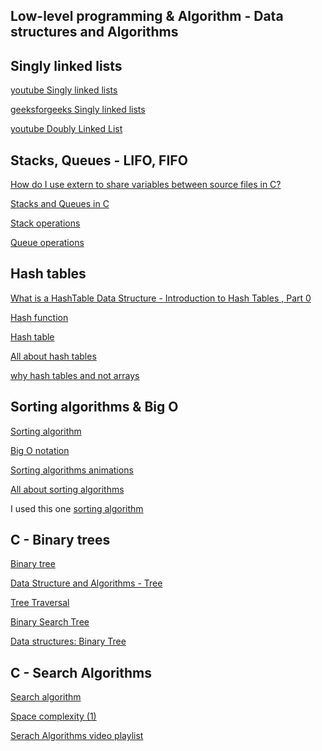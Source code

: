 <h2>Low-level programming & Algorithm - Data structures and Algorithms</h2>

<h2> Singly linked lists</h2>

<a href="https://www.youtube.com/watch?v=R9PTBwOzceo&list=PLBlnK6fEyqRi3-lvwLGzcaquOs5OBTCww">youtube Singly linked lists </a>

<a href="https://www.geeksforgeeks.org/data-structures/linked-list/singly-linked-list/">geeksforgeeks Singly linked lists </a>


<a href="https://www.youtube.com/watch?v=k0pjD12bzP0">youtube Doubly Linked List </a>

<h2>Stacks, Queues - LIFO, FIFO</h2>

<a href="https://stackoverflow.com/questions/1433204/how-do-i-use-extern-to-share-variables-between-source-files">How do I use extern to share variables between source files in C?</a>

<a href="https://data-flair.training/blogs/stacks-and-queues-in-c/">Stacks and Queues in C</a>

<a href="https://www.digitalocean.com/community/tutorials/stack-in-c">Stack operations</a>

<a href="https://www.edureka.co/blog/queue-in-c/">Queue operations</a>

<h2>Hash tables</h2>

<a href="https://www.youtube.com/watch?v=MfhjkfocRR0">What is a HashTable Data Structure - Introduction to Hash Tables , Part 0</a>

<a href="https://en.wikipedia.org/wiki/Hash_function">Hash function</a>

<a href="https://en.wikipedia.org/wiki/Hash_table">Hash table</a>

<a href="https://www.digitalocean.com/community/tutorials/hash-table-in-c-plus-plus">All about hash tables</a>

<a href="https://stackoverflow.com/questions/31930046/what-is-a-hash-table-and-how-do-you-make-it-in-c">why hash tables and not arrays</a>


<h2>Sorting algorithms & Big O</h2>

<a href="https://en.wikipedia.org/wiki/Sorting_algorithm">Sorting algorithm</a>

<a href="https://stackoverflow.com/questions/487258/what-is-a-plain-english-explanation-of-big-o-notation">Big O notation</a>

<a href="https://www.toptal.com/developers/sorting-algorithms">Sorting algorithms animations</a>

<a href="https://www.geeksforgeeks.org/sorting-algorithms/">All about sorting algorithms</a>

I used this one
<a href="https://www.youtube.com/watch?v=o4bAoo_gFBU&list=PLuZ_bd9XlByzTIP5j1aWXo7smCIxvzd2D">sorting algorithm</a>


<h2> C - Binary trees</h2>

<a href="https://https://en.wikipedia.org/wiki/Binary_tree">Binary tree</a>

<a href="https://www.tutorialspoint.com/data_structures_algorithms/tree_data_structure.htm">Data Structure and Algorithms - Tree</a>

<a href="https://www.programiz.com/dsa/tree-traversal">Tree Traversal</a>

<a href="https://en.wikipedia.org/wiki/Binary_search_tree">Binary Search Tree</a>

<a href="https://www.youtube.com/watch?v=H5JubkIy_p8">Data structures: Binary Tree</a>


<h2> C - Search Algorithms</h2>

<a href="https://en.wikipedia.org/wiki/Search_algorithm">Search algorithm</a>

<a href="https://www.geeksforgeeks.org/g-fact-86/">Space complexity (1)</a>

<a href="https://www.youtube.com/playlist?list=PLEJXowNB4kPwTb4BivkY0dENHmXdOEM3V">Serach Algorithms video playlist</a>


